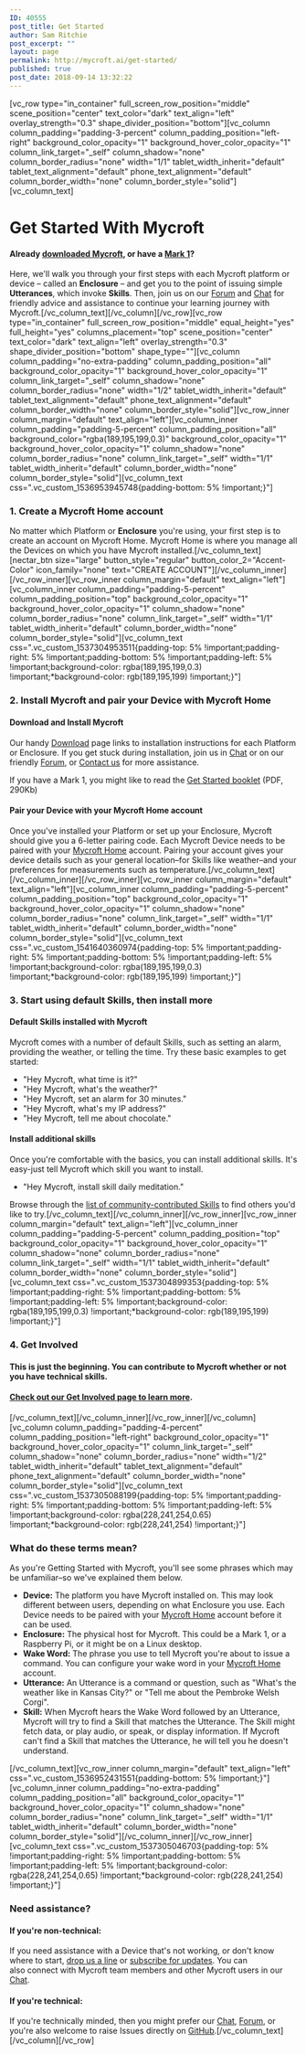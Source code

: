 ```yaml
---
ID: 40555
post_title: Get Started
author: Sam Ritchie
post_excerpt: ""
layout: page
permalink: http://mycroft.ai/get-started/
published: true
post_date: 2018-09-14 13:32:22
---
```

[vc_row type="in_container" full_screen_row_position="middle" scene_position="center" text_color="dark" text_align="left" overlay_strength="0.3" shape_divider_position="bottom"][vc_column column_padding="padding-3-percent" column_padding_position="left-right" background_color_opacity="1" background_hover_color_opacity="1" column_link_target="_self" column_shadow="none" column_border_radius="none" width="1/1" tablet_width_inherit="default" tablet_text_alignment="default" phone_text_alignment="default" column_border_width="none" column_border_style="solid"][vc_column_text]
<h1><strong>Get Started With Mycroft</strong></h1>
<h4>Already <a href="http://mycroft.ai/get-mycroft/">downloaded Mycroft</a>, or have a <a href="http://mycroft.ai/product/mycroft-mark-1/">Mark 1</a>?</h4>
Here, we'll walk you through your first steps with each Mycroft platform or device – called an <strong>Enclosure</strong> – and get you to the point of issuing simple <strong>Utterances</strong>, which invoke <strong>Skills</strong>. Then, join us on our <a href="https://community.mycroft.ai">Forum</a> and <a href="https://chat.mycroft.ai">Chat</a> for friendly advice and assistance to continue your learning journey with Mycroft.[/vc_column_text][/vc_column][/vc_row][vc_row type="in_container" full_screen_row_position="middle" equal_height="yes" full_height="yes" columns_placement="top" scene_position="center" text_color="dark" text_align="left" overlay_strength="0.3" shape_divider_position="bottom" shape_type=""][vc_column column_padding="no-extra-padding" column_padding_position="all" background_color_opacity="1" background_hover_color_opacity="1" column_link_target="_self" column_shadow="none" column_border_radius="none" width="1/2" tablet_width_inherit="default" tablet_text_alignment="default" phone_text_alignment="default" column_border_width="none" column_border_style="solid"][vc_row_inner column_margin="default" text_align="left"][vc_column_inner column_padding="padding-5-percent" column_padding_position="all" background_color="rgba(189,195,199,0.3)" background_color_opacity="1" background_hover_color_opacity="1" column_shadow="none" column_border_radius="none" column_link_target="_self" width="1/1" tablet_width_inherit="default" column_border_width="none" column_border_style="solid"][vc_column_text css=".vc_custom_1536953945748{padding-bottom: 5% !important;}"]
<h3><strong>1. Create a Mycroft Home account</strong></h3>
No matter which Platform or <strong>Enclosure</strong> you're using, your first step is to create an account on Mycroft Home. Mycroft Home is where you manage all the Devices on which you have Mycroft installed.[/vc_column_text][nectar_btn size="large" button_style="regular" button_color_2="Accent-Color" icon_family="none" text="CREATE ACCOUNT"][/vc_column_inner][/vc_row_inner][vc_row_inner column_margin="default" text_align="left"][vc_column_inner column_padding="padding-5-percent" column_padding_position="top" background_color_opacity="1" background_hover_color_opacity="1" column_shadow="none" column_border_radius="none" column_link_target="_self" width="1/1" tablet_width_inherit="default" column_border_width="none" column_border_style="solid"][vc_column_text css=".vc_custom_1537304953511{padding-top: 5% !important;padding-right: 5% !important;padding-bottom: 5% !important;padding-left: 5% !important;background-color: rgba(189,195,199,0.3) !important;*background-color: rgb(189,195,199) !important;}"]
<h3><strong>2. Install Mycroft and pair your Device with Mycroft Home</strong></h3>
<h4>Download and Install Mycroft</h4>
Our handy <a href="http://mycroft.ai/get-mycroft/">Download</a> page links to installation instructions for each Platform or Enclosure. If you get stuck during installation, join us in <a href="https://chat.mycroft.ai">Chat</a> or on our friendly <a href="https://community.mycroft.ai">Forum</a>, or <a href="https://mycroft.ai/contact">Contact us</a> for more assistance.

If you have a Mark 1, you might like to read the <a href="https://mycroft.ai/wp-content/uploads/2017/06/Mark_1_User_Guide.pdf"><i class="fa fa-file-pdf-o"></i>Get Started booklet</a> (PDF, 290Kb)
<h4>Pair your Device with your Mycroft Home account</h4>
Once you've installed your Platform or set up your Enclosure, Mycroft should give you a 6-letter pairing code. Each Mycroft Device needs to be paired with your <a href="https://home.mycroft.ai">Mycroft Home</a> account. Pairing your account gives your device details such as your general location–for Skills like weather–and your preferences for measurements such as temperature.[/vc_column_text][/vc_column_inner][/vc_row_inner][vc_row_inner column_margin="default" text_align="left"][vc_column_inner column_padding="padding-5-percent" column_padding_position="top" background_color_opacity="1" background_hover_color_opacity="1" column_shadow="none" column_border_radius="none" column_link_target="_self" width="1/1" tablet_width_inherit="default" column_border_width="none" column_border_style="solid"][vc_column_text css=".vc_custom_1541640360974{padding-top: 5% !important;padding-right: 5% !important;padding-bottom: 5% !important;padding-left: 5% !important;background-color: rgba(189,195,199,0.3) !important;*background-color: rgb(189,195,199) !important;}"]
<h3><strong>3. Start using default Skills, then install more</strong></h3>
<h4>Default Skills installed with Mycroft</h4>
Mycroft comes with a number of default Skills, such as setting an alarm, providing the weather, or telling the time. Try these basic examples to get started:
<ul>
 	<li>"Hey Mycroft, what time is it?"</li>
 	<li>"Hey Mycroft, what's the weather?"</li>
 	<li>"Hey Mycroft, set an alarm for 30 minutes."</li>
 	<li>"Hey Mycroft, what's my IP address?"</li>
 	<li>"Hey Mycroft, tell me about chocolate."</li>
</ul>
<h4>Install additional skills</h4>
Once you're comfortable with the basics, you can install additional skills. It's easy-just tell Mycroft which skill you want to install.
<ul>
 	<li>"Hey Mycroft, install skill daily meditation."</li>
</ul>
Browse through the <a href="https://market.mycroft.ai">list of community-contributed Skills</a> to find others you'd like to try.[/vc_column_text][/vc_column_inner][/vc_row_inner][vc_row_inner column_margin="default" text_align="left"][vc_column_inner column_padding="padding-5-percent" column_padding_position="top" background_color_opacity="1" background_hover_color_opacity="1" column_shadow="none" column_border_radius="none" column_link_target="_self" width="1/1" tablet_width_inherit="default" column_border_width="none" column_border_style="solid"][vc_column_text css=".vc_custom_1537304899353{padding-top: 5% !important;padding-right: 5% !important;padding-bottom: 5% !important;padding-left: 5% !important;background-color: rgba(189,195,199,0.3) !important;*background-color: rgb(189,195,199) !important;}"]
<h3><strong>4. Get Involved</strong></h3>
<h4>This is just the beginning. You can contribute to Mycroft whether or not you have technical skills.</h4>
<h4><a href="http://mycroft.ai/get-involved/">Check out our Get Involved page to learn more</a>.</h4>
[/vc_column_text][/vc_column_inner][/vc_row_inner][/vc_column][vc_column column_padding="padding-4-percent" column_padding_position="left-right" background_color_opacity="1" background_hover_color_opacity="1" column_link_target="_self" column_shadow="none" column_border_radius="none" width="1/2" tablet_width_inherit="default" tablet_text_alignment="default" phone_text_alignment="default" column_border_width="none" column_border_style="solid"][vc_column_text css=".vc_custom_1537305088199{padding-top: 5% !important;padding-right: 5% !important;padding-bottom: 5% !important;padding-left: 5% !important;background-color: rgba(228,241,254,0.65) !important;*background-color: rgb(228,241,254) !important;}"]
<h3><strong>What do these terms mean?</strong></h3>
As you're Getting Started with Mycroft, you'll see some phrases which may be unfamiliar–so we've explained them below.
<ul>
 	<li><strong>Device:</strong> The platform you have Mycroft installed on. This may look different between users, depending on what Enclosure you use. Each Device needs to be paired with your <a href="https://home.mycroft.ai">Mycroft Home</a> account before it can be used.</li>
 	<li><strong>Enclosure:</strong> The physical host for Mycroft. This could be a Mark 1, or a Raspberry Pi, or it might be on a Linux desktop.</li>
 	<li><strong>Wake Word:</strong> The phrase you use to tell Mycroft you're about to issue a command. You can configure your wake word in your <a href="https://home.mycroft.ai">Mycroft Home</a> account.</li>
 	<li><strong>Utterance:</strong> An Utterance is a command or question, such as "What's the weather like in Kansas City?" or "Tell me about the Pembroke Welsh Corgi".</li>
 	<li><strong>Skill:</strong> When Mycroft hears the Wake Word followed by an Utterance, Mycroft will try to find a Skill that matches the Utterance. The Skill might fetch data, or play audio, or speak, or display information. If Mycroft can't find a Skill that matches the Utterance, he will tell you he doesn't understand.</li>
</ul>
[/vc_column_text][vc_row_inner column_margin="default" text_align="left" css=".vc_custom_1536952431551{padding-bottom: 5% !important;}"][vc_column_inner column_padding="no-extra-padding" column_padding_position="all" background_color_opacity="1" background_hover_color_opacity="1" column_shadow="none" column_border_radius="none" column_link_target="_self" width="1/1" tablet_width_inherit="default" column_border_width="none" column_border_style="solid"][/vc_column_inner][/vc_row_inner][vc_column_text css=".vc_custom_1537305046703{padding-top: 5% !important;padding-right: 5% !important;padding-bottom: 5% !important;padding-left: 5% !important;background-color: rgba(228,241,254,0.65) !important;*background-color: rgb(228,241,254) !important;}"]
<h3><strong>Need assistance?</strong></h3>
<h4>If you're non-technical:</h4>
If you need assistance with a Device that's not working, or don't know where to start, <a href="http://mycroft.ai/contact/">drop us a line</a> or <a href="#footer">subscribe for updates</a>. You can also connect with Mycroft team members and other Mycroft users in our <a href="https://chat.mycroft.ai">Chat</a>.
<h4>If you're technical:</h4>
If you're technically minded, then you might prefer our <a href="https://chat.mycroft.ai">Chat</a>, <a href="https://community.mycroft.ai">Forum</a>, or you're also welcome to raise Issues directly on <a href="https://www.github.com/MycroftAI">GitHub</a>.[/vc_column_text][/vc_column][/vc_row]